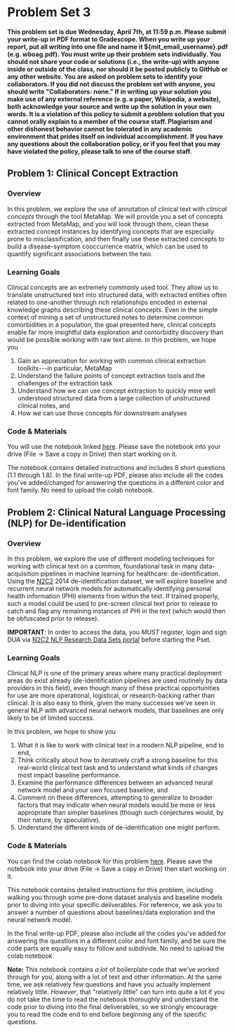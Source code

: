 # Problem Set 3


**This problem set is due Wednesday, April 7th, at 11:59 p.m. Please submit your write-up in PDF format to Gradescope. When you write up your report, put all writing into one file and name it ${mit_email_username}.pdf (e.g. wboag.pdf). You must write up their problem sets individually. You should not share your code or solutions (i.e., the write-up) with anyone inside or outside of the class, nor should it be posted publicly to GitHub or any other website. You are asked on problem sets to identify your collaborators. If you did not discuss the problem set with anyone, you should write "Collaborators: none." If in writing up your solution you make use of any external reference (e.g. a paper, Wikipedia, a website), both acknowledge your source and write up the solution in your own words. It is a violation of this policy to submit a problem solution that you cannot orally explain to a member of the course staff. Plagiarism and other dishonest behavior cannot be tolerated in any academic environment that prides itself on individual accomplishment. If you have any questions about the collaboration policy, or if you feel that you may have violated the policy, please talk to one of the course staff.**


## Problem 1: Clinical Concept Extraction
### Overview
In this problem, we explore the use of annotation of clinical text with _clinical concepts_ through the tool MetaMap. We will provide you a set of concepts extracted from MetaMap, and you will look through them, clean these extracted concept instances by identifying concepts that are especially prone to misclassification, and then finally use these extracted concepts to build a disease-symptom cooccurrence matrix, which can be used to quantify significant associations between the two.

### Learning Goals
Clinical concepts are an extremely commonly used tool. They allow us to translate unstructured text into structured data, with extracted entities often related to one-another through rich relationships encoded in external knowledge graphs describing these clinical concepts. Even in the simple context of mining a set of unstructured notes to determine common comorbidities in a population, the goal presented here, clinical concepts enable far more insightful data exploration and comorbidity discovery than would be possible working with raw text alone. In this problem, we hope you
  1. Gain an appreciation for working with common clinical extraction toolkits---in particular, MetaMap
  2. Understand the failure points of concept extraction tools and the challenges of the extraction task 
  3. Understand how we can use concept extraction to quickly mine well understood structured data from a large collection of unstructured clinical notes, and
  4. How we can use those concepts for downstream analyses

### Code & Materials
You will use the notebook linked [here](https://colab.research.google.com/drive/1Y-e9mgsfvU7cbpCE0_mhZeQteGCCCLhL?usp=sharing).
Please save the notebook into your drive (File -> Save a copy in Drive) then start working on it.

The notebook contains detailed instructions and includes 8 short questions (1.1 through 1.8). In the final write-up PDF, please also include all the codes you've added/changed for answering the questions in a different color and font family. No need to upload the colab notebook.


## Problem 2: Clinical Natural Language Processing (NLP) for De-identification
### Overview
In this problem, we explore the use of different modeling techniques for working with clinical text on a common, foundational task in many data-acquisition pipelines in machine learning for healthcare: de-identification. Using the [N2C2](https://portal.dbmi.hms.harvard.edu/projects/n2c2-nlp/#) 2014 de-identification dataset, we will explore baseline and recurrent neural network models for automatically identifying personal health information (PHI) elements from within the text. If trained properly, such a model could be used to pre-screen clinical text prior to release to catch and flag any remaining instances of PHI in the text (which would then be obfuscated prior to release).

**IMPORTANT**: In order to access the data, you *MUST* register, login and sign DUA via [N2C2 NLP Research Data Sets portal](https://portal.dbmi.hms.harvard.edu/projects/n2c2-nlp/) before starting the Pset.

### Learning Goals
Clinical NLP is one of the primary areas where many practical deployment areas do exist already (de-identification pipelines are used routinely by data providers in this field), even though many of these practical opportunities for use are more operational, logistical, or research-backing rather than clinical. It is also easy to think, given the many successes we've seen in general NLP with advanced neural network models, that baselines are only likely to be of limited success.

In this problem, we hope to show you
  1. What it is like to work with clinical text in a modern NLP pipeline, end to end,
  2. Think critically about how to iteratively craft a strong baseline for this real-world clinical text task and to understand what kinds of changes most impact baseline performance.
  3. Examine the performance differences between an advanced neural network model and your own focused baseline, and
  4. Comment on these differences, attempting to generalize to broader factors that may indicate when neural models would be more or less appropriate than simpler baselines (though such conjectures would, by their nature, by speculative).
  5. Understand the different kinds of de-identification one might perform.

### Code & Materials
You can find the colab notebook for this problem [here](https://colab.research.google.com/drive/1v_cYk1X-2rGo9PR6aJoDR_x6skr-xrDO?usp=sharing). Please save the notebook into your drive (File -> Save a copy in Drive) then start working on it.

This notebook contains detailed instructions for this problem, including walking you through some pre-done dataset analysis and baseline models prior to diving into your specific deliverables. For reference, we ask you to answer a number of questions about baselines/data exploration and the neural network model. 

In the final write-up PDF, please also include all the codes you've added for answering the questions in a different color and font family, and be sure the code parts are equally easy to follow and subdivide. No need to upload the colab notebook.

**Note:** This notebook contains _a lot_ of boilerplate code that we've worked through for you, along with a lot of text and other information. At the same time, we ask relatively few questions and have you actually implement relatively little. _However_, that "relatively little" can turn into quite a lot if you do not take the time to read the notebook thoroughly and understand the code prior to diving into the final deliverables, so we strongly encourage you to read the code end to end before beginning any of the specific questions.

